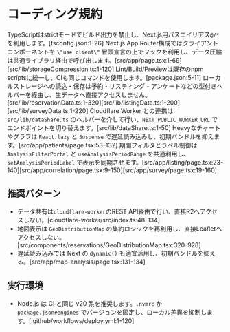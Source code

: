 # コーディング規約
TypeScriptはstrictモードでビルド出力を禁止し、Next.js用パスエイリアス`@/*`を利用します。[tsconfig.json:1-26]
Next.js App Router構成ではクライアントコンポーネントを `\"use client\"` 冒頭宣言の上でフックを利用し、データ圧縮は共通ライブラリ経由で呼び出します。[src/app/page.tsx:1-69][src/lib/storageCompression.ts:1-120]
Lint/Build/Previewは既存のnpm scriptsに統一し、CIも同じコマンドを使用します。[package.json:5-11]
ローカルストレージへの読込・保存は予約・リスティング・アンケートなどの型付きヘルパーを経由し、生データへ直接アクセスしません。[src/lib/reservationData.ts:1-320][src/lib/listingData.ts:1-200][src/lib/surveyData.ts:1-220]
Cloudflare Worker との連携は `src/lib/dataShare.ts` のヘルパーを介して行い、`NEXT_PUBLIC_WORKER_URL` でエンドポイントを切り替えます。[src/lib/dataShare.ts:1-50]
Heavyなチャートやグラフは `React.lazy` と `Suspense` で遅延読み込みし、初期バンドルを抑えます。[src/app/patients/page.tsx:53-132]
期間フィルタとラベル制御は `AnalysisFilterPortal` と `useAnalysisPeriodRange` を共通利用し、`setAnalysisPeriodLabel` で表示を同期させます。[src/app/listing/page.tsx:23-140][src/app/correlation/page.tsx:9-150][src/app/survey/page.tsx:19-160]

## 推奨パターン
- データ共有は`cloudflare-worker`のREST API経由で行い、直接R2へアクセスしない。[cloudflare-worker/src/index.ts:48-134]
- 地図表示は `GeoDistributionMap` の集約ロジックを再利用し、直接Leafletへアクセスしない。[src/components/reservations/GeoDistributionMap.tsx:320-928]
 - 遅延読み込みでは Next の `dynamic()` も適宜活用し、初期バンドルを抑える。[src/app/map-analysis/page.tsx:131-134]

## 実行環境
- Node.js は CI と同じ v20 系を推奨します。`.nvmrc` か `package.json#engines` でバージョンを固定し、ローカル差異を抑制します。[.github/workflows/deploy.yml:1-120]
